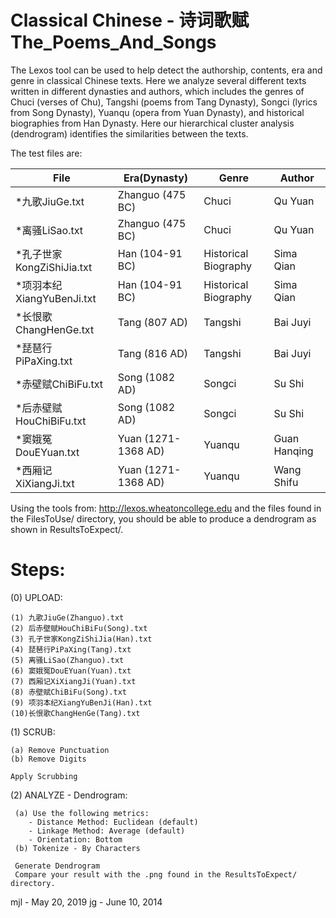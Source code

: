 # Classical Chinese - 诗词歌赋The_Poems_And_Songs

The Lexos tool can be used to help detect the authorship, contents, era and 
genre in classical Chinese texts. Here we analyze several different texts written
in different dynasties and authors, which includes the genres of Chuci (verses
of Chu), Tangshi (poems from Tang Dynasty), Songci (lyrics from Song Dynasty), Yuanqu 
(opera from Yuan Dynasty), and historical biographies from Han Dynasty. Here our
hierarchical cluster analysis (dendrogram) identifies the similarities between
the texts.

The test files are:

File|Era(Dynasty)|Genre|Author
-------------------------|--------------------|------------------|---------------                            
*九歌JiuGe.txt|Zhanguo (475 BC)|Chuci|Qu Yuan
*离骚LiSao.txt|Zhanguo (475 BC)|Chuci|Qu Yuan
*孔子世家KongZiShiJia.txt|Han (104-91 BC)|Historical Biography|Sima Qian
*项羽本纪XiangYuBenJi.txt|Han (104-91 BC)|Historical Biography|Sima Qian
*长恨歌ChangHenGe.txt|Tang (807 AD)|Tangshi|Bai Juyi
*琵琶行PiPaXing.txt|Tang (816 AD)|Tangshi|Bai Juyi
*赤壁赋ChiBiFu.txt|Song (1082 AD)|Songci|Su Shi
*后赤壁赋HouChiBiFu.txt|Song (1082 AD)|Songci|Su Shi
*窦娥冤DouEYuan.txt|Yuan (1271-1368 AD)|Yuanqu|Guan Hanqing  
*西厢记XiXiangJi.txt|Yuan (1271-1368 AD)|Yuanqu|Wang Shifu

Using the tools from:   http://lexos.wheatoncollege.edu
and the files found in the FilesToUse/ directory, you should
be able to produce a dendrogram as shown in ResultsToExpect/.

Steps:
=====================================================================
(0) UPLOAD:

    (1) 九歌JiuGe(Zhanguo).txt 
    (2) 后赤壁赋HouChiBiFu(Song).txt
    (3) 孔子世家KongZiShiJia(Han).txt
    (4) 琵琶行PiPaXing(Tang).txt
    (5) 离骚LiSao(Zhanguo).txt
    (6) 窦娥冤DouEYuan(Yuan).txt
    (7) 西厢记XiXiangJi(Yuan).txt
    (8) 赤壁赋ChiBiFu(Song).txt
    (9) 项羽本纪XiangYuBenJi(Han).txt
    (10)长恨歌ChangHenGe(Tang).txt 

(1) SCRUB:

    (a) Remove Punctuation
    (b) Remove Digits

    Apply Scrubbing
    
(2) ANALYZE - Dendrogram:

     (a) Use the following metrics:
        - Distance Method: Euclidean (default)
        - Linkage Method: Average (default)
        - Orientation: Bottom
     (b) Tokenize - By Characters
          
     Generate Dendrogram
     Compare your result with the .png found in the ResultsToExpect/ directory.

mjl - May 20, 2019
jg - June 10, 2014
